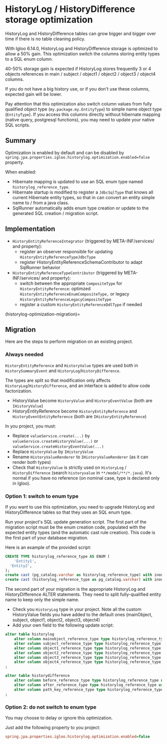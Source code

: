 # HistoryLog / HistoryDifference storage optimization

HistoryLog and HistoryDifference tables can grow bigger and bigger over time
if there is no table cleaning policy.

With Igloo 6.14.0, HistoryLog and HistoryDifference storage is optimized to
allow a 50% gain. This optimization switch the columns storing entity types
to a SQL enum column.

40-50% storage gain is expected if HistoryLog stores frequently 3 or 4 objects
references in main / subject / object1 / object2 / object3 / object4 columns.

If you do not have a big history use, or if you don't use these columns, expected
gain will be lower.

Pay attention that this optimization also switch column values from fully
qualified object type (`my.package.my.EntityType`) to simple name object type
(`EntityType`). If you access this columns directly without hibernate mapping
(native query, postgresql functions), you may need to update your native SQL
scripts.

## Summary

Optimization is enabled by default and can be disabled by
`spring.jpa.properties.igloo.historylog.optimization.enabled=false` property.

When enabled:
* Hibernate mapping is updated to use an SQL enum type named
  `historylog_reference_type`.
* Hibernate startup is modified to register a `JdbcSqlType` that knows all
  current Hibernate entity types, so that in can convert an entity simple
  name to / from a java class.
* SqlRunner automatically adds enum type creation or update to the generated
  SQL creation / migration script.

## Implementation

* `HistoryEntityReferenceIntegrator` (triggered by META-INF/services/ and property):
  * register an observer responsible for updating `HistoryEntityReferenceTypeJdbcType`
  * register HistoryEntityReferenceSchemaContributor to adapt SqlRunner behavior
* `HistoryEntityReferenceTypeContributor` (triggered by META-INF/services/ and property):
  * switch between the appropriate `CompositeType` for `HistoryEntityReference`:
    optimzed `HistoryEntityReferenceEnumCompositeType,` or legacy `HistoryEntityReferenceLegacyCompositeType`
  * register a custom `HistoryEntityReferenceDdlType` if needed

(historylog-optimization-migration)=

## Migration

Here are the steps to perform migration on an existing project.

### Always needed

`HistoryEntityReference` and `HistoryValue` types are used both in `HistorySummaryEvent`
and `HistoryLog`/`HistoryDifference`.

The types are split so that modification only affects `HistoryLog`/`HistoryDifference`,
and an interface is added to allow code factorization.
* HistoryValue become `HistoryValue` and `HistoryEventValue` (both are `IHistoryValue`)
* HistoryEntityReference become `HistoryEntityReference` and `HistoryEventEntityReference` (both are
  `IHistoryEntityReference`)

In you project, you must:
* Replace `valueService.create(...)` by `valueService.createHistoryValue(...)`
  or `valueService.createHistoryEventValue(...)`
* Replace `HistoryValue` by `IHistoryValue`
* Rename `HistoryValueRenderer` to `IHistoryValueRenderer` (as it can render both types)
* Check that `HistoryValue` is strictly used on `HistoryLog` / `HistoryDifference`
  (search `historyvalue` in `**/model/**/*.java`). It's normal if you have no reference
  (on nominal case, type is declared only in Igloo).

### Option 1: switch to enum type

If you want to use this optimization, you need to upgrade HistoryLog and HistoryDifference
tables so that they uses an SQL enum type.

Run your project's SQL update generation script. The first part of the migration script must
be the enum creation code, populated with the expected entity types (and the automatic cast
rule creation). This code is the first part of your database migration.

Here is an example of the provided script:

```sql
CREATE TYPE historylog_reference_type AS ENUM (
	'Entity1',
  'Entity2',
);
create cast (pg_catalog.varchar as historylog_reference_type) with inout as implicit;
create cast (historylog_reference_type as pg_catalog.varchar) with inout as implicit;
```

The second part of your migration is the appropriate HistoryLog and HistoryDifference
ALTER statements. They need to split fully-qualified entity name to keep only the simple name.

* Check you `HistoryLog` type in your project. Note all the custom HistoryValue fields you
  have added to the default ones (mainObject, subject, object1, object2, object3, object4)
* Add your own field to the following update script:

```sql
alter table historylog
	alter column mainobject_reference_type type historylog_reference_type using substring(mainobject_reference_type from '[^.]+$')::historylog_reference_type,
	alter column subject_reference_type type historylog_reference_type using substring(subject_reference_type from '[^.]+$')::historylog_reference_type,
	alter column object1_reference_type type historylog_reference_type using substring(object1_reference_type from '[^.]+$')::historylog_reference_type,
	alter column object2_reference_type type historylog_reference_type using substring(object2_reference_type from '[^.]+$')::historylog_reference_type,
	alter column object3_reference_type type historylog_reference_type using substring(object3_reference_type from '[^.]+$')::historylog_reference_type,
	alter column object4_reference_type type historylog_reference_type using substring(object4_reference_type from '[^.]+$')::historylog_reference_type
;

alter table historydifference
	alter column before_reference_type type historylog_reference_type using substring(before_reference_type from '[^.]+$')::historylog_reference_type,
	alter column after_reference_type type historylog_reference_type using substring(after_reference_type from '[^.]+$')::historylog_reference_type,
	alter column path_key_reference_type type historylog_reference_type using substring(path_key_reference_type from '[^.]+$')::historylog_reference_type
;
```


### Option 2: do not switch to enum type

You may choose to delay or ignore this optimization.

Just add the following property to you project:

```ini
spring.jpa.properties.igloo.historylog.optimization.enabled=false
```
